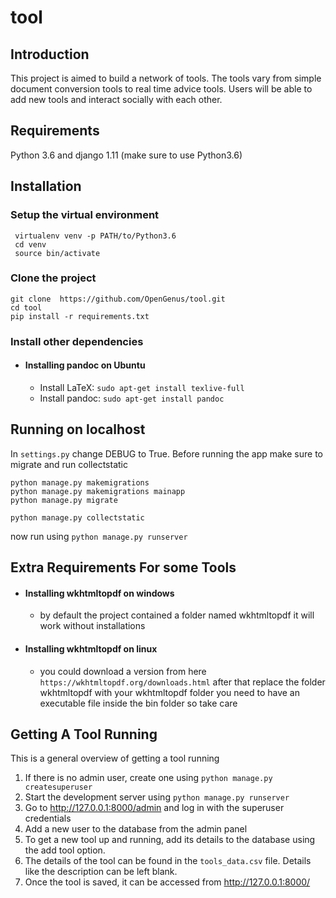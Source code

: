 
# tool

## Introduction
 This project is aimed to build a network of tools. The tools vary from simple document conversion tools to real time advice tools. Users will be able to add new tools and interact socially with each other.

## Requirements

Python 3.6 and django 1.11 (make sure to use Python3.6)

## Installation

### Setup the virtual environment
```
 virtualenv venv -p PATH/to/Python3.6
 cd venv
 source bin/activate
```

### Clone the project
```
git clone  https://github.com/OpenGenus/tool.git
cd tool
pip install -r requirements.txt
```



### Install other dependencies
- #### Installing pandoc on Ubuntu
	- Install LaTeX: `sudo apt-get install texlive-full`
	- Install pandoc:  `sudo apt-get install pandoc`





## Running on localhost

In `settings.py` change DEBUG to True.
Before running the app make sure to migrate and run collectstatic
```
python manage.py makemigrations
python manage.py makemigrations mainapp
python manage.py migrate

python manage.py collectstatic

```
now run using `python manage.py runserver`

## Extra Requirements For some Tools

- #### Installing wkhtmltopdf on windows
	- by default the project contained a folder named wkhtmltopdf it will work without installations

- #### Installing wkhtmltopdf on linux
	- you could download a version  from  here `https://wkhtmltopdf.org/downloads.html`
	 after that replace the folder wkhtmltopdf with your wkhtmltopdf folder you need to have an executable file inside the bin folder
	 so take care

## Getting A Tool Running
This is a general overview of getting a tool running
1. If there is no admin user, create one using `python manage.py createsuperuser`
2. Start the development server using `python manage.py runserver`
3. Go to http://127.0.0.1:8000/admin and log in with the superuser credentials
4. Add a new user to the database from the admin panel
5. To get a new tool up and running, add its details to the database using the add tool option.
6. The details of the tool can be found in the `tools_data.csv` file. Details like the description can be left blank.
7. Once the tool is saved, it can be accessed from http://127.0.0.1:8000/
